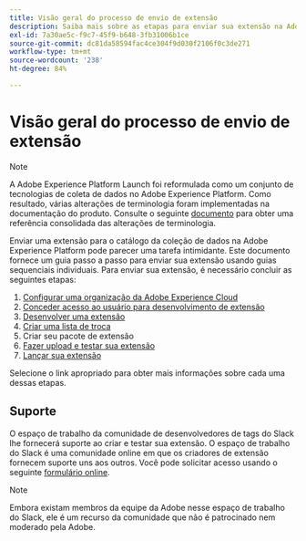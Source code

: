 ```yaml
---
title: Visão geral do processo de envio de extensão
description: Saiba mais sobre as etapas para enviar sua extensão na Adobe Experience Platform, desde o desenvolvimento até o lançamento.
exl-id: 7a30ae5c-f9c7-45f9-b648-3fb31006b1ce
source-git-commit: dc81da58594fac4ce304f9d030f2106f0c3de271
workflow-type: tm+mt
source-wordcount: '238'
ht-degree: 84%

---
```


# Visão geral do processo de envio de extensão

>[!NOTE]
>
>A Adobe Experience Platform Launch foi reformulada como um conjunto de tecnologias de coleta de dados no Adobe Experience Platform. Como resultado, várias alterações de terminologia foram implementadas na documentação do produto. Consulte o seguinte [documento](../../term-updates.md) para obter uma referência consolidada das alterações de terminologia.

Enviar uma extensão para o catálogo da coleção de dados na Adobe Experience Platform pode parecer uma tarefa intimidante. Este documento fornece um guia passo a passo para enviar sua extensão usando guias sequenciais individuais. Para enviar sua extensão, é necessário concluir as seguintes etapas:

1. [Configurar uma organização da Adobe Experience Cloud](./setup.md)
1. [Conceder acesso ao usuário para desenvolvimento de extensão](./access.md)
1. [Desenvolver uma extensão](./develop.md)
1. [Criar uma lista de troca](./create-listing.md)
1. Criar seu pacote de extensão
1. [Fazer upload e testar sua extensão](./upload-and-test.md)
1. [Lançar sua extensão](./release.md)

Selecione o link apropriado para obter mais informações sobre cada uma dessas etapas.

## Suporte

O espaço de trabalho da comunidade de desenvolvedores de tags do Slack lhe fornecerá suporte ao criar e testar sua extensão. O espaço de trabalho do Slack é uma comunidade online em que os criadores de extensão fornecem suporte uns aos outros. Você pode solicitar acesso usando o seguinte [formulário online](https://docs.google.com/forms/d/e/1FAIpQLScq1m63YkDrRpvPLhzUqtfoleWiDDTTXZsSivIXRfFdlSMzpQ/viewform).

>[!NOTE]
>
>Embora existam membros da equipe da Adobe nesse espaço de trabalho do Slack, ele é um recurso da comunidade que não é patrocinado nem moderado pela Adobe.
